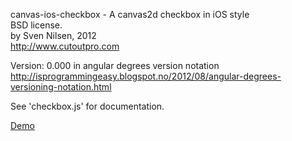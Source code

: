 canvas-ios-checkbox - A canvas2d checkbox in iOS style  
 BSD license.  
 by Sven Nilsen, 2012  
 http://www.cutoutpro.com  
 
 Version: 0.000 in angular degrees version notation  
 http://isprogrammingeasy.blogspot.no/2012/08/angular-degrees-versioning-notation.html  
 
 See 'checkbox.js' for documentation.
 
 <a target="_blank" href="http://htmlpreview.github.com/?https://github.com/bvssvni/canvas-ios-checkbox/blob/master/checkbox.html">Demo</a>  
 
